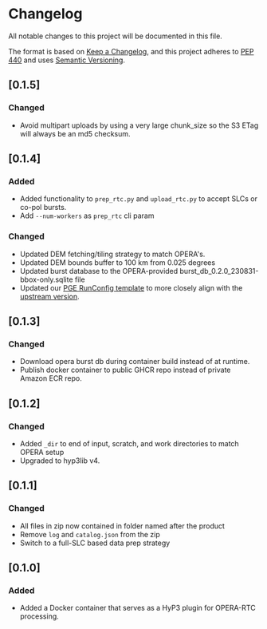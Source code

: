 # Changelog

All notable changes to this project will be documented in this file.

The format is based on [Keep a Changelog](https://keepachangelog.com/en/1.0.0/),
and this project adheres to [PEP 440](https://www.python.org/dev/peps/pep-0440/)
and uses [Semantic Versioning](https://semver.org/spec/v2.0.0.html).

## [0.1.5]

### Changed
- Avoid multipart uploads by using a very large chunk_size so the S3 ETag will always be an md5 checksum.

## [0.1.4]

### Added
- Added functionality to `prep_rtc.py` and `upload_rtc.py` to accept SLCs or co-pol bursts.
- Add `--num-workers` as `prep_rtc` cli param

### Changed
- Updated DEM fetching/tiling strategy to match OPERA's.
- Updated DEM bounds buffer to 100 km from 0.025 degrees
- Updated burst database to the OPERA-provided burst_db_0.2.0_230831-bbox-only.sqlite file
- Updated our [PGE RunConfig template](./src/hyp3_opera_rtc/templates/pge.yml.j2) to more closely align with the [upstream version](https://github.com/nasa/opera-sds-pcm/blob/9bd74458957197b0c6680540c8d09c26ffab81df/conf/RunConfig.yaml.L2_RTC_S1.jinja2.tmpl).

## [0.1.3]

### Changed
- Download opera burst db during container build instead of at runtime.
- Publish docker container to public GHCR repo instead of private Amazon ECR repo.

## [0.1.2]

### Changed
- Added `_dir` to end of input, scratch, and work directories to match OPERA setup
- Upgraded to hyp3lib v4.

## [0.1.1]

### Changed
- All files in zip now contained in folder named after the product
- Remove `log` and `catalog.json` from the zip
- Switch to a full-SLC based data prep strategy

## [0.1.0]

### Added
- Added a Docker container that serves as a HyP3 plugin for OPERA-RTC processing.
